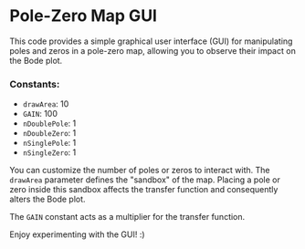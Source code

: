 # Pole-Zero Map GUI

This code provides a simple graphical user interface (GUI) for manipulating poles and zeros in a pole-zero map, allowing you to observe their impact on the Bode plot.

### Constants:
- `drawArea`: 10
- `GAIN`: 100
- `nDoublePole`: 1
- `nDoubleZero`: 1
- `nSinglePole`: 1
- `nSingleZero`: 1

You can customize the number of poles or zeros to interact with. The `drawArea` parameter defines the "sandbox" of the map. Placing a pole or zero inside this sandbox affects the transfer function and consequently alters the Bode plot.

The `GAIN` constant acts as a multiplier for the transfer function.

Enjoy experimenting with the GUI! :)
